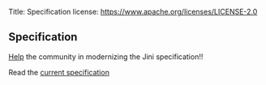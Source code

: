 Title: Specification
license: https://www.apache.org/licenses/LICENSE-2.0

## Specification

<div class="alert alert-info">
<a href="get-involved.html">Help</a> the community in modernizing the Jini specification!!
</div>

Read the [current specification](../release-doc/current/index.html)
